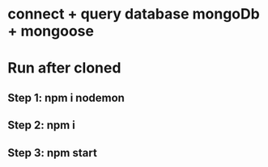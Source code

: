 # connect + query database mongoDb + mongoose
# Run after cloned 
## Step 1: npm i nodemon 
## Step 2: npm i
## Step 3: npm start

